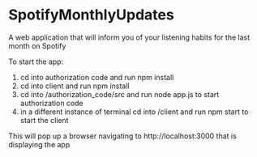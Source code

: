 # SpotifyMonthlyUpdates
A web application that will inform you of your listening habits for the last month on Spotify

To start the app:

1. cd into authorization code and run npm install
2. cd into client and run npm install
3. cd into /authorization_code/src and run node app.js to start authorization code
4. in a different instance of terminal cd into /client and run npm start to start the client

This will pop up a browser navigating to http://localhost:3000 that is displaying the app
